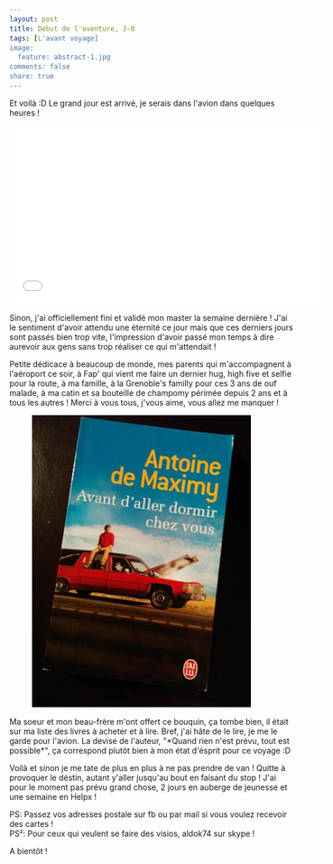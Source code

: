 ```yaml
---
layout: post
title: Début de l'aventure, J-0
tags: [L'avant voyage]
image:
  feature: abstract-1.jpg
comments: false
share: true
---
```


Et voilà :D Le grand jour est arrivé, je serais dans l'avion dans quelques heures ! 

<iframe width="560" height="315" src="//www.youtube.com/embed/Nv3T61DLY_0" frameborder="0" allowfullscreen></iframe>

Sinon, j'ai officiellement fini et validé mon master la semaine dernière ! J'ai le sentiment d'avoir attendu une éternité ce jour mais que ces derniers jours sont passés bien trop vite, l'impression d'avoir passé mon temps à dire aurevoir aux gens sans trop réaliser ce qui m'attendait ! 

Petite dédicace à beaucoup de monde, mes parents qui m'accompagnent à l'aéroport ce soir, à Fap' qui vient me faire un dernier hug, high five et selfie pour la route, à ma famille, à la Grenoble's familly pour ces 3 ans de ouf malade, à ma catin et sa bouteille de champomy périmée depuis 2 ans et à tous les autres ! Merci à vous tous, j'vous aime, vous allez me manquer !


<figure>
<a href="/images/photos/avant-daller-dormir-chez-vous.jpg">
	<img src="/images/photos/avant-daller-dormir-chez-vous.jpg" alt="Avant d'aller dormir chez vous">
</a>  
</figure>
Ma soeur et mon beau-frère m'ont offert ce bouquin, ça tombe bien, il était sur ma liste des livres à acheter et à lire. Bref, j'ai hâte de le lire, je me le garde pour l'avion. La devise de l'auteur, "*Quand rien n'est prévu, tout est possible*", ça correspond plutôt bien à mon état d'ésprit pour ce voyage :D

Voilà et sinon je me tate de plus en plus à ne pas prendre de van ! Quitte à provoquer le déstin, autant y'aller jusqu'au bout en faisant du stop ! J'ai pour le moment pas prévu grand chose, 2 jours en auberge de jeunesse et une semaine en Helpx !



PS: Passez vos adresses postale sur fb ou par mail si vous voulez recevoir des cartes !   
PS²: Pour ceux qui veulent se faire des visios, aldok74 sur skype !  

  

 A bientôt !








